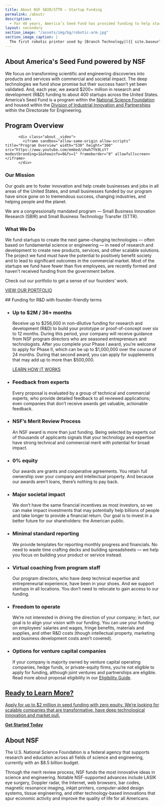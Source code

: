 ```yaml
---
title: About NSF SBIR/STTR – Startup Funding
permalink: /about/
description: 
  - For 40 years, America’s Seed Fund has provided funding to help startups transform ideas into marketable products and services.
layout: secondary
section_image: "/assets/img/bg/robotic-arm.jpg"
section_image_caption: |
  The first robotic printer used by [Branch Technology]({{ site.baseurl }}/portfolio/details/?company=branch-technology-llc), an NSF-funded company that has created a new way of 3D printing.
---
```

<head>
<script type="text/javascript"> setTimeout(function(){var a=document.createElement("script"); var b=document.getElementsByTagName("script")[0]; a.src=document.location.protocol+"//script.crazyegg.com/pages/scripts/0041/5508.js?"+Math.floor(new Date().getTime()/3600000); a.async=true;a.type="text/javascript";b.parentNode.insertBefore(a,b)}, 1); </script>
</head>

<section class="section-header background-light-blue">
<div class="usa-section usa-content usa-grid">
<div class="usa-width-one-whole" markdown="1">

# About America's Seed Fund powered by NSF

We focus on transforming scientific and engineering discoveries into products and services with commercial and societal impact. The deep technologies we fund show promise but their success hasn’t yet been validated. And, each year, we award $200+ million in research and development (R&D) funding to about 400 startups across the United States. America’s Seed Fund is a program within the <a href="https://www.nsf.gov/" target="_blank">National Science Foundation</a> and housed within the <a href="https://www.nsf.gov/div/index.jsp?div=IIP" target="_blank">Division of Industrial Innovation and Partnerships</a> within the Directorate for Engineering. 

</div>
</div>
</section>

<section class="background-white">
        <div class="usa-section usa-content usa-grid">
          <h2>Program Overview</h2>

          <div class="about__video">
            <iframe sandbox="allow-same-origin allow-scripts" title="Program Overview" width="530" height="300" src="https://www.youtube.com/embed/zkwh7Yk9LsY?modestbranding=1&showinfo=0&fs=1" frameborder="0" allowfullscreen></iframe>
          </div>        
  
<div class="usa-width-one-half">
  <h3>Our Mission</h3>
  
  <p>Our goals are to foster innovation and help create businesses and jobs in all areas of the United States, and small businesses funded by our program have since gone on to tremendous success, changing industries, and helping people and the planet. </p>
    <p>We are a congressionally mandated program — Small Business Innovation Research (SBIR) and Small Business Technology Transfer (STTR).</p>
           
</div>

<div class="usa-width-one-half">
<h3>What We Do</h3>
           <p>We fund startups to create the next game-changing technologies — often based on fundamental science or engineering — in need of research and development to create new products, services, and other scalable solutions. The project we fund must have the potential to positively benefit society and to lead to significant outcomes in the commercial market. Most of the startups we fund have fewer than five employees, are recently formed and haven't received funding from the government before.</p>
  <p>Check out our portfolio to get a sense of our founders’ work.</p>
   <p><a href="{{ site.baseurl }}/portfolio/" class="usa-button usa-button-primary">VIEW OUR PORTFOLIO</a></p>
            </div>
        </div>
</section>

<section class="background-light-blue">
<div class="usa-section usa-content usa-grid" markdown="1">
<div class="usa-width-one-third" markdown="1">
## Funding for R&D with founder-friendly terms
</div>

<div class="usa-width-two-thirds about__funding">
  <ul>

<li>
                <h3>Up to $2M / 36+ months</h3>
                Receive up to $256,000 in non-dilutive funding for research and development (R&D) to build your prototype or proof-of-concept over six to 12 months. During this period, your company will receive guidance from NSF program directors who are seasoned entrepreneurs and technologists. After you complete your Phase I award, you’re welcome to apply for Phase II,  which can be up to $1,000,000 over the course of 24 months. During that second award, you can apply for supplements that may add up to more than $500,000.<p><a href="{{ site.baseurl }}/apply/get-started/" class="usa-button usa-button-primary">LEARN HOW IT WORKS</a></p>
              </li>
              <li>
                <h3>Feedback from experts</h3>
                Every proposal is evaluated by a group of technical and commercial experts, who provide detailed feedback to all reviewed applications; even companies that don’t receive awards get valuable, actionable feedback.
              </li>
              <li>
                <h3>NSF’s Merit Review Process</h3>
                An NSF award is more than just funding. Being selected by experts out of thousands of applicants signals that your technology and expertise have strong technical and commercial merit with potential for broad impact.
              </li>
              <li>
                <h3>0% equity</h3>
                Our awards are grants and cooperative agreements. You retain full ownership over your company and intellectual property. And because our awards aren’t loans, there’s nothing to pay back.
              </li>
              <li>
                <h3>Major societal impact</h3>
                We don’t have the same financial incentives as most investors, so we can make impact investments that may potentially help billions of people and take longer to provide a financial return. Our goal is to invest in a better future for our shareholders: the American public.
              </li>
              <li>
                <h3>Minimal standard reporting</h3>
                We provide templates for reporting monthly progress and financials. No need to waste time crafting decks and building spreadsheets — we help you focus on building your product or service instead.
              </li>
              <li>
                <h3>Virtual coaching from program staff</h3>
                Our program directors, who have deep technical expertise and entrepreneurial experience, have been in your shoes. And we support startups in all locations. You don’t need to relocate to gain access to our funding.
              </li>
              <li>
                <h3>Freedom to operate</h3>
                We’re not interested in driving the direction of your company; in fact, our goal is to align your vision with our funding. You can use your funding on employees’ salaries and wages, fringe benefits, materials and supplies, and other R&D costs (though intellectual property, marketing and business development costs aren’t covered).
              </li>
              <li>
                <h3>Options for venture capital companies</h3>
                If your company is majority owned by venture capital operating companies, hedge funds, or private-equity firms, you’re not eligible to apply for funding, although joint ventures and partnerships are eligible. Read more about proposal eligibility in our <a href="https://www.sbir.gov/faqs/eligibility-requirements" target="_blank">Eligibility Guide</a>.
              </li>
            </ul>

</div>
</div>
</section>
<section class="background-white">
<div class="usa-section usa-content usa-grid">
 <div class="step-banner">
            <a class="step-banner__content" href="{{ site.baseurl }}/apply/get-started/">
              <h2>Ready to Learn More?</h2>
              <p>Apply for up to $2 million in seed funding with zero equity. We’re looking for scalable companies that are transformative, have deep technological innovation and market pull.</p>
              <p><b>Get Started Today</b></p>
            </a>
          </div>
</div>
</section>


<section class="background-light-blue">
<div class="usa-section usa-content usa-grid" markdown="1">  
  
## About NSF
<p>
The U.S. National Science Foundation is a federal agency that supports research and education across all fields of science and engineering, currently with an $8.5 billion budget.</p>
   <p>Through the merit review process, NSF funds the most innovative ideas in science and engineering. Notable NSF-supported advances include LASIK eye surgery, Doppler radar, the Internet, web browsers, bar codes, magnetic resonance imaging, inkjet printers, computer-aided design systems, tissue engineering, and other technology-based innovations that spur economic activity and improve the quality of life for all Americans.</p>

</div>
</section>
